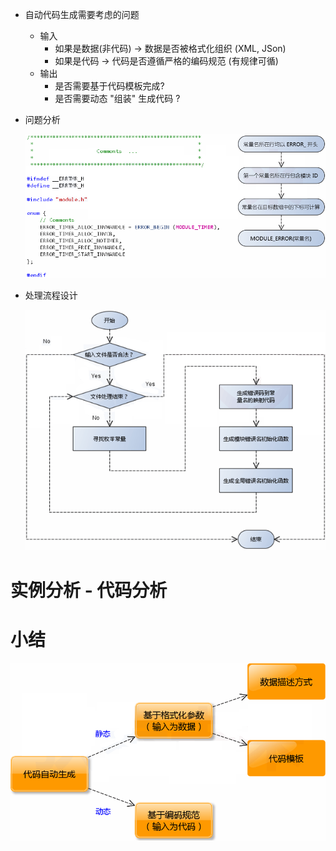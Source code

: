 - 自动代码生成需要考虑的问题
    - 输入
        - 如果是数据(非代码) → 数据是否被格式化组织 (XML, JSon)
        - 如果是代码 → 代码是否遵循严格的编码规范 (有规律可循)
    - 输出
        - 是否需要基于代码模板完成?
        - 是否需要动态 "组装" 生成代码 ?

- 问题分析

    ![](_v_images_24/1.png)

- 处理流程设计

    ![](_v_images_24/2.png)

# 实例分析 - 代码分析




# 小结
![](_v_images_24/3.png)
